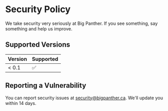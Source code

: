 # Security Policy

We take security very seriously at Big Panther. If you see something, say something and help us improve.

## Supported Versions


| Version | Supported          |
| ------- | ------------------ |
| < 0.1  | :white_check_mark:  |

## Reporting a Vulnerability

You can report security issues at security@bigpanther.ca.
We'll update you within 14 days.

